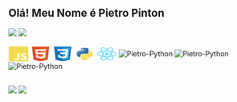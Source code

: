 ## Olá! Meu Nome é Pietro Pinton
 <div>

  <img height="180em" src="https://github-readme-stats.vercel.app/api?username=pietropr&show_icons=true&theme=dark&include_all_commits=true&count_private=true"/>
  <img height="180em" src="https://github-readme-stats.vercel.app/api/top-langs/?username=pietropr&layout=compact&langs_count=7&theme=dark"/>
</div>
<div style="display: inline_block"><br>
  <img align="center" alt="Pietro-Js" height="30" width="40" src="https://raw.githubusercontent.com/devicons/devicon/master/icons/javascript/javascript-plain.svg">
  <img align="center" alt="Pietro-HTML" height="30" width="40" src="https://raw.githubusercontent.com/devicons/devicon/master/icons/html5/html5-original.svg">
  <img align="center" alt="Pietro-CSS" height="30" width="40" src="https://raw.githubusercontent.com/devicons/devicon/master/icons/css3/css3-original.svg">
  <img align="center" alt="Pietro-Python" height="30" width="40" src="https://raw.githubusercontent.com/devicons/devicon/master/icons/python/python-original.svg">
  <img align="center" alt="Pietro-React" height="30" width="40" src="https://raw.githubusercontent.com/devicons/devicon/master/icons/react/react-original.svg">
  <img align="center" alt="Pietro-Python" height="30" width="40" src="https://www.vectorlogo.zone/logos/laravel/laravel-icon.svg">
  <img align="center" alt="Pietro-Python" height="30" width="40" src="https://vuejsexamples.com/assets/vue.png">
  <img align="center" alt="Pietro-Python" height="30" width="40" src="https://www.vectorlogo.zone/logos/jquery/jquery-icon.svg">
</div>
  
  ##
 
<div> 
  <a href="https://www.instagram.com/danillo/" target="_blank"><img src="https://img.shields.io/badge/-Instagram-%23E4405F?style=for-the-badge&logo=instagram&logoColor=white" target="_blank"></a>
  <a href="https://www.linkedin.com/in/danillomuniz/" target="_blank"><img src="https://img.shields.io/badge/-LinkedIn-%230077B5?style=for-the-badge&logo=linkedin&logoColor=white" target="_blank"></a> 
